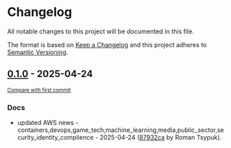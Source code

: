 # Changelog

All notable changes to this project will be documented in this file.

The format is based on [Keep a Changelog](http://keepachangelog.com/en/1.0.0/)
and this project adheres to [Semantic Versioning](http://semver.org/spec/v2.0.0.html).

<!-- insertion marker -->
## [0.1.0](https://github.com/tsypuk/aws-news/releases/tag/ver-2025-04-240.1.0) - 2025-04-24

<small>[Compare with first commit](https://github.com/tsypuk/aws-news/compare/7e742510866c2091693b5c2bc4acd41de3ae83a5...ver-2025-04-24)</small>

### Docs

- updated AWS news - containers,devops,game_tech,machine_learning,media,public_sector,security_identity_complience - 2025-04-24 ([87932ca](https://github.com/tsypuk/aws-news/commit/87932cad7240432dd6d561fdd9f929b55f8d395c) by Roman Tsypuk).

